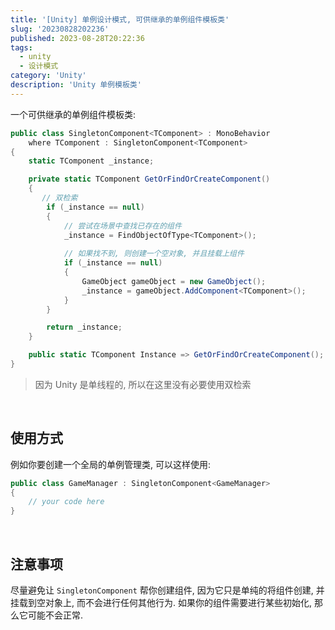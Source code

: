 ```yaml
---
title: '[Unity] 单例设计模式, 可供继承的单例组件模板类'
slug: '20230828202236'
published: 2023-08-28T20:22:36
tags:
  - unity
  - 设计模式
category: 'Unity'
description: 'Unity 单例模板类'
---
```


一个可供继承的单例组件模板类:


```cs
public class SingletonComponent<TComponent> : MonoBehavior
    where TComponent : SingletonComponent<TComponent>
{
    static TComponent _instance;

    private static TComponent GetOrFindOrCreateComponent()
    {
       // 双检索
        if (_instance == null)
        {
            // 尝试在场景中查找已存在的组件
            _instance = FindObjectOfType<TComponent>();
            
            // 如果找不到, 则创建一个空对象, 并且挂载上组件
            if (_instance == null)
            {
                GameObject gameObject = new GameObject();
                _instance = gameObject.AddComponent<TComponent>();
            }
        }

        return _instance;
    }

    public static TComponent Instance => GetOrFindOrCreateComponent();
}
```


> 因为 Unity 是单线程的, 所以在这里没有必要使用双检索


<br/>


## 使用方式


例如你要创建一个全局的单例管理类, 可以这样使用:

```cs
public class GameManager : SingletonComponent<GameManager>
{
    // your code here
}
```


<br/>


## 注意事项


尽量避免让 `SingletonComponent` 帮你创建组件, 因为它只是单纯的将组件创建, 并挂载到空对象上, 而不会进行任何其他行为. 如果你的组件需要进行某些初始化, 那么它可能不会正常.
